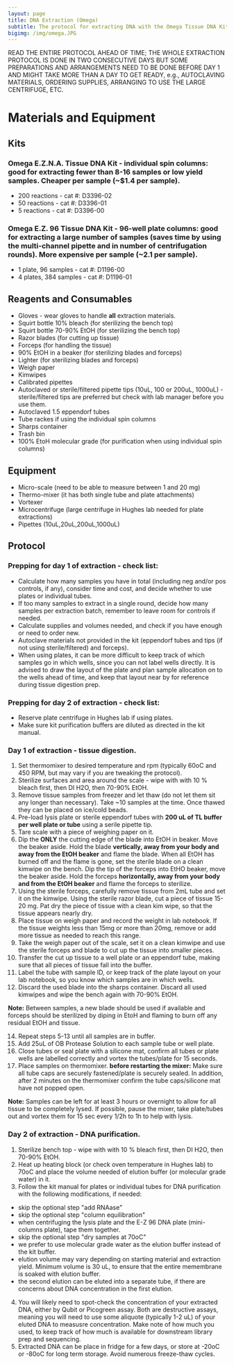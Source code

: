 ```yaml
---
layout: page
title: DNA Extraction (Omega)
subtitle: The protocol for extracting DNA with the Omega Tissue DNA Kit
bigimg: /img/omega.JPG
---
```


READ THE ENTIRE PROTOCOL AHEAD OF TIME; THE WHOLE EXTRACTION PROTOCOL IS DONE IN TWO CONSECUTIVE DAYS BUT SOME PREPARATIONS AND ARRANGEMENTS NEED TO BE DONE BEFORE DAY 1 AND MIGHT TAKE MORE THAN A DAY TO GET READY, e.g., AUTOCLAVING MATERIALS, ORDERING SUPPLIES, ARRANGING TO USE THE LARGE CENTRIFUGE, ETC. 

# Materials and Equipment

## Kits

### Omega E.Z.N.A. Tissue DNA Kit - individual spin columns: good for extracting fewer than 8-16 samples or low yield samples. Cheaper per sample (~$1.4 per sample).
 * 200 reactions - cat #: D3396-02
 * 50 reactions - cat #: D3396-01
 * 5 reactions - cat #: D3396-00

### Omega E.Z. 96 Tissue DNA Kit - 96-well plate columns: good for extracting a large number of samples (saves time by using the multi-channel pipette and in number of centrifugation rounds). More expensive per sample (~2.1 per sample).
 * 1 plate, 96 samples - cat #: D1196-00
 * 4 plates, 384 samples - cat #: D1196-01

## Reagents and Consumables
 * Gloves - wear gloves to handle **all** extraction materials.
 * Squirt bottle 10% bleach (for sterilizing the bench top)
 * Squirt bottle 70-90% EtOH (for sterilizing the bench top)
 * Razor blades (for cutting up tissue)
 * Forceps (for handling the tissue)
 * 90% EtOH in a beaker (for sterilizing blades and forceps)
 * Lighter (for sterilizing blades and forceps)
 * Weigh paper
 * Kimwipes
 * Calibrated pipettes
 * Autoclaved or sterile/filtered pipette tips (10uL, 100 or 200uL, 1000uL) - sterile/filtered tips are preferred but check with lab manager before you use them.
 * Autoclaved 1.5 eppendorf tubes
 * Tube rackes if using the individual spin columns
 * Sharps container
 * Trash bin
 * 100% EtoH molecular grade (for purification when using individual spin columns)
 
## Equipment 
 * Micro-scale (need to be able to measure between 1 and 20 mg)
 * Thermo-mixer (it has both single tube and plate attachments)
 * Vortexer
 * Microcentrifuge (large centrifuge in Hughes lab needed for plate extractions)
 * Pipettes (10uL,20uL,200uL,1000uL)

## Protocol

### Prepping for day 1 of extraction - check list:

* Calculate how many samples you have in total (including neg and/or pos controls, if any), consider time and cost, and decide whether to use plates or individual tubes.
* If too many samples to extract in a single round, decide how many samples per extraction batch, remember to leave room for controls if needed.
* Calculate supplies and volumes needed, and check if you have enough or need to order new.
* Autoclave materials not provided in the kit (eppendorf tubes and tips (if not using sterile/filtered) and forceps).
* When using plates, it can be more difficult to keep track of which samples go in which wells, since you can not label wells directly. It is advised to draw the layout of the plate and plan sample allocation on to the wells ahead of time, and keep that layout near by for reference during tissue digestion prep.

### Prepping for day 2 of extraction - check list:

* Reserve plate centrifuge in Hughes lab if using plates.
* Make sure kit purification buffers are diluted as directed in the kit manual.

### Day 1 of extraction - tissue digestion.

1. Set thermomixer to desired temperature and rpm (typically 60oC and 450 RPM, but may vary if you are tweaking the protocol).
2. Sterilize surfaces and area around the scale - wipe with with 10 % bleach first, then DI H2O, then 70-90% EtOH.
3. Remove tissue samples from freezer and let thaw (do not let them sit any longer than necessary). Take ~10 samples at the time. Once thawed they can be placed on ice/cold beads.
4. Pre-load lysis plate or sterile eppendorf tubes with **200 uL of TL buffer per well plate or tube** using a serile pipette tip. 
5. Tare scale with a piece of weighing paper on it.
6. Dip the **ONLY** the cutting edge of the blade into EtOH in beaker. Move the beaker aside. Hold the blade **vertically, away from your body and away from the EtOH beaker** and flame the blade. When all EtOH has burned off and the flame is gone, set the sterile blade on a clean kimwipe on the bench. Dip the tip of the forceps into EtHO beaker, move the beaker aside. Hold the forceps **horizontally, away from your body and from the EtOH beaker** and flame the forceps to sterilize. 
8. Using the sterile forceps, carefully remove tissue from 2mL tube and set it on the kimwipe. Using the sterile razor blade, cut a piece of tissue 15-20 mg. Pat dry the piece of tissue with a clean kim wipe, so that the tissue appears nearly dry.
9. Place tissue on weigh paper and record the weight in lab notebook. If the tissue weights less than 15mg or more than 20mg, remove or add more tissue as needed to reach this range. 
10. Take the weigh paper out of the scale, set it on a clean kimwipe and use the sterile forceps and blade to cut up the tissue into smaller pieces.
11. Transfer the cut up tissue to a well plate or an eppendorf tube, making sure that all pieces of tissue fall into the buffer. 
12. Label the tube with sample ID, or keep track of the plate layout on your lab notebook, so you know which samples are in which wells.
13. Discard the used blade into the sharps container. Discard all used kimwipes and wipe the bench again with 70-90% EtOH.
 
 **Note:** Between samples, a new blade should be used if available and forceps should be sterilized by diping in EtoH and flaming to burn off any residual EtOH and tissue.

14. Repeat steps 5-13 until all samples are in buffer. 
15. Add 25uL of OB Protease Solution to each sample tube or well plate.
16. Close tubes or seal plate with a silicone mat, confirm all tubes or plate wells are labelled correctly and vortex the tubes/plate for 15 seconds.
17. Place samples on thermomixer. **before restarting the mixer:** Make sure all tube caps are securely fastened/plate is securely sealed. In addition, after 2 minutes on the thermomixer confirm the tube caps/silicone mat have not popped open.

 **Note:** Samples can be left for at least 3 hours or overnight to allow for all tissue to be completely lysed. If possible, pause the mixer, take plate/tubes out and vortex them for 15 sec every 1/2h to 1h to help with lysis.


### Day 2 of extraction - DNA purification.

1. Sterilize bench top - wipe with with 10 % bleach first, then DI H2O, then 70-90% EtOH.
2. Heat up heating block (or check oven temperature in Hughes lab) to 70oC and place the volume needed of elution buffer (or molecular grade water) in it.
3. Follow the kit manual for plates or individual tubes for DNA purification with the following modifications, if needed:

  * skip the optional step "add RNAase"
  * skip the optional step "column equilibration"
  * when centrifuging the lysis plate and the E-Z 96 DNA plate (mini-columns plate), tape them together. 
  * skip the optional step "dry samples at 70oC"
  * we prefer to use molecular grade water as the elution buffer instead of the kit buffer.
  * elution volume may vary depending on starting material and extraction yield. Minimum volume is 30 uL, to ensure that the entire memembrane is soaked with elution buffer. 
  * the second elution can be eluted into a separate tube, if there are concerns about DNA concentration in the first elution. 

4. You will likely need to spot-check the concentration of your extracted DNA, either by Qubit or Picogreen assay. Both are destructive assays, meaning you will need to use some aliquote (typically 1-2 uL) of your eluted DNA to measusre concentration. Make note of how much you used, to keep track of how much is available for downstream library prep and sequencing.  
5. Extracted DNA can be place in fridge for a few days, or store at -20oC or -80oC for long term storage. Avoid numerous freeze-thaw cycles.
  
  
